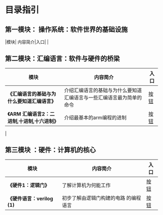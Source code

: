 # 目录指引

## 第一模块： 操作系统：软件世界的基础设施
|模块| 内容简介|入口|
|


## 第二模块：汇编语言：软件与硬件的桥梁
| 模块 | 内容简介 | 入口 |
|------|-----------|------|
|**《汇编语言的基础与为什么要知道汇编语言》**|介绍汇编语言的基础与为什么要知道汇编语言与一些汇编语言最为简单的命令| [按钮](./汇编语言：软件与硬件的桥梁/3.1汇编语言的基础与为什么要知道汇编语言.md)|
|**《ARM 汇编语言2：二进制,十进制,十六进制》**|介绍最基本的arm编程的进制|[按钮](./汇编语言：软件与硬件的桥梁/ARM%20汇编语言2：二进制,十进制,十六进制.md)|
|


## 第三模块 ：硬件：计算机的核心
| 模块 | 内容简介 | 入口|
|------|-----------|------|
|**《硬件1：逻辑门》**|了解计算机为何能工作|[按钮](./硬件：计算机的核心/硬件/硬件1：逻辑门.md)|
|**《硬件语言：verilog (1)**|初步了解由逻辑门构建的电路 的编程语言|[按钮](./硬件：计算机的核心/硬件语言/Verilog%20HDL/硬件语言：verilog（1）.md)|
